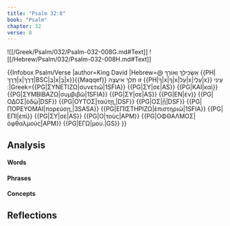 ```yaml
---
title: "Psalm 32:8"
book: "Psalm"
chapter: 32
verse: 8
---
```

![[/Greek/Psalm/032/Psalm-032-008G.md#Text]]
![[/Hebrew/Psalm/032/Psalm-032-008H.md#Text]]

{{Infobox Psalm/Verse
|author=King David
|Hebrew=@
אַשְׂכִּילְךָ
וְאוֹרְךָ
{{PH|דֶּרֶךְ|x|דֶרֶךְ|BSC|בְּ|x|בְּ|x}}{{Maqqef}}
זוּ
תֵלֵךְ
אִיעֲצָה
{{PH|ךָ|x|ךָ|x|עָל|x|עָלֶי|x}}
עֵינִי
׃
|Greek={{PG|ΣΥΝΕΤΙΖΩ|συνετιῶ|1SFIA}} {{PG|ΣΥ|σε|AS}} {{PG|ΚΑΙ|καὶ}} {{PG|ΣΥΜΒΙΒΑΖΩ|συμβιβῶ|1SFIA}} {{PG|ΣΥ|σε|AS}} {{PG|ΕΝ|ἐν}} {{PG|ΟΔΟΣ|ὁδῷ|DSF}} {{PG|ΟΥΤΟΣ|ταύτῃ,|DSF}} {{PG|ΟΣ|ᾗ|DSF}} {{PG|ΠΟΡΕΥΟΜΑΙ|πορεύσῃ,|3SASA}} {{PG|ΕΠΙΣΤΗΡΙΖΩ|ἐπιστηριῶ|1SFIA}} {{PG|ΕΠΙ|ἐπὶ}} {{PG|ΣΥ|σὲ|AS}} {{PG|Ο|τοὺς|APM}} {{PG|ΟΦΘΑΛΜΟΣ|ὀφθαλμούς|APM}} {{PG|ΕΓΩ|μου.|GS}} 
}}

## Analysis

#### Words

#### Phrases

#### Concepts

## Reflections
